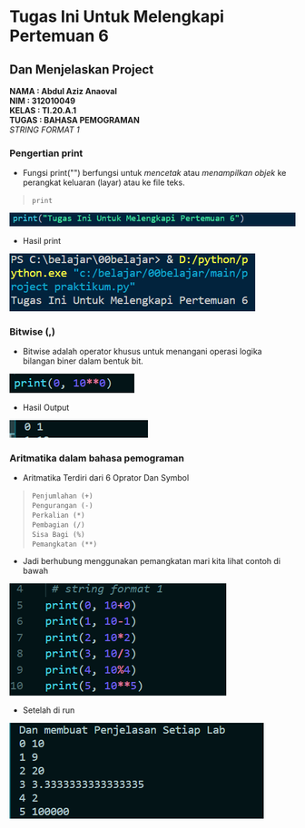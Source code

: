 # Tugas Ini Untuk Melengkapi Pertemuan 6 <br>
## Dan Menjelaskan Project <br>

**NAMA : Abdul Aziz Anaoval** <br>
**NIM : 312010049** <br>
**KELAS : TI.20.A.1** <br>
**TUGAS : BAHASA PEMOGRAMAN** <br>
 *STRING FORMAT 1*
### Pengertian print
* Fungsi print("") berfungsi untuk *mencetak* atau *menampilkan objek* ke perangkat keluaran (layar) atau ke file teks. <br>
> `print` <br>

![print](praktikum/print.png)

* Hasil print

![mencetak hasil print](praktikum/outputprint.png)

### Bitwise (,)

* Bitwise adalah operator khusus untuk menangani operasi logika bilangan biner dalam bentuk bit.

![contoh Bitwise](praktikum/,.png)

* Hasil Output 

![output](praktikum/hsl.png)

### Aritmatika dalam bahasa pemograman 
* Aritmatika Terdiri dari 6 Oprator Dan Symbol <br>
> `Penjumlahan (+)` <br>
> `Pengurangan (-)` <br>
> `Perkalian (*)` <br>
> `Pembagian (/)` <br>
> `Sisa Bagi (%)` <br>
> `Pemangkatan (**)` <br>

* Jadi berhubung menggunakan pemangkatan mari kita lihat contoh di bawah

![contoh Bitwise](praktikum/code.png)

* Setelah di run

![output](praktikum/output.png)